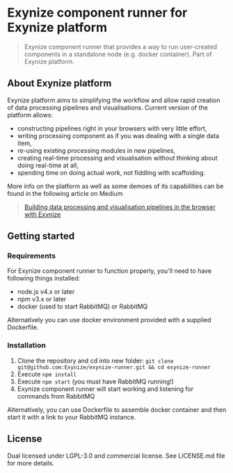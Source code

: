 # Exynize component runner for Exynize platform

> Exynize component runner that provides a way to run user-created components in a standalone node (e.g. docker container). Part of Exynize platform.

## About Exynize platform

Exynize platform aims to simplifying the workflow and allow rapid creation of data processing pipelines and visualisations.
Current version of the platform allows:
- constructing pipelines right in your browsers with very little effort,
- writing processing component as if you was dealing with a single data item,
- re-using existing processing modules in new pipelines,
- creating real-time processing and visualisation without thinking about doing real-time at all,
- spending time on doing actual work, not fiddling with scaffolding.

More info on the platform as well as some demoes of its capabilities can be found in the following article on Medium
> [Building data processing and visualisation pipelines in the browser with Exynize](https://medium.com/the-data-experience/building-data-processing-and-visualisation-pipelines-in-the-browser-with-exynize-372ab15e848c#.cq73g7k7q)

## Getting started

### Requirements

For Exynize component runner to function properly, you'll need to have following things installed:

- node.js v4.x or later
- npm v3.x or later
- docker (used to start RabbitMQ) or RabbitMQ

Alternatively you can use docker environment provided with a supplied Dockerfile.

### Installation

1. Clone the repository and cd into new folder: `git clone git@github.com:Exynize/exynize-runner.git && cd exynize-runner`
2. Execute `npm install`
3. Execute `npm start` (you must have RabbitMQ running!)
4. Exynize component runner will start working and listening for commands from RabbitMQ

Alternatively, you can use Dockerfile to assemble docker container and then start it with a link to your RabbitMQ instance.

## License

Dual licensed under LGPL-3.0 and commercial license.
See LICENSE.md file for more details.
